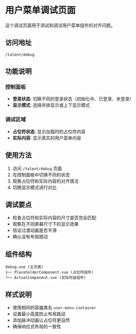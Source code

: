 # 用户菜单调试页面

这个调试页面用于测试和调试用户菜单组件的对齐问题。

## 访问地址

```
/talent/debug
```

## 功能说明

### 控制面板
- **登录状态**: 切换不同的登录状态（初始化中、已登录、未登录）
- **显示模式**: 选择并排显示或上下显示模式

### 调试区域
- **占位符状态**: 显示加载时的占位符内容
- **实际内容**: 显示真实的用户菜单内容

## 使用方法

1. 访问 `/talent/debug` 页面
2. 在控制面板中切换不同的状态
3. 观察占位符和实际内容的对齐情况
4. 切换显示模式进行对比

## 调试要点

- 检查占位符和实际内容的尺寸是否完全匹配
- 观察在不同屏幕尺寸下的显示效果
- 验证过渡动画是否平滑
- 确认没有布局跳动

## 组件结构

```
debug.vue (主页面)
├── PlaceholderComponent.vue (占位符组件)
└── ActualComponent.vue (实际内容组件)
```

## 样式说明

- 使用相同的容器类名 `user-menu-container`
- 设置最小高度防止布局跳动
- 添加脉冲动画让占位符更自然
- 确保响应式布局的一致性
